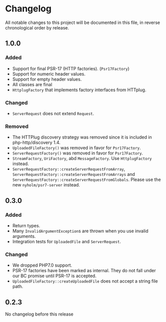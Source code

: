 # Changelog

All notable changes to this project will be documented in this file, in reverse chronological order by release.

## 1.0.0

### Added

- Support for final PSR-17 (HTTP factories). (`Psr17Factory`)
- Support for numeric header values. 
- Support for empty header values. 
- All classes are final
- `HttplugFactory` that implements factory interfaces from HTTplug. 

### Changed

- `ServerRequest` does not extend `Request`.

### Removed

- The HTTPlug discovery strategy was removed since it is included in php-http/discovery 1.4.
- `UploadedFileFactory()` was removed in favor for `Psr17Factory`.  
- `ServerRequestFactory()` was removed in favor for `Psr17Factory`.  
- `StreamFactory`, `UriFactory`, abd `MessageFactory`. Use `HttplugFactory` instead.  
- `ServerRequestFactory::createServerRequestFromArray`, `ServerRequestFactory::createServerRequestFromArrays` and 
  `ServerRequestFactory::createServerRequestFromGlobals`. Please use the new `nyholm/psr7-server` instead. 

## 0.3.0

### Added

- Return types.
- Many `InvalidArgumentException`s are thrown when you use invalid arguments. 
- Integration tests for `UploadedFile` and `ServerRequest`.

### Changed

- We dropped PHP7.0 support. 
- PSR-17 factories have been marked as internal. They do not fall under our BC promise until PSR-17 is accepted.  
- `UploadedFileFactory::createUploadedFile` does not accept a string file path. 

## 0.2.3

No changelog before this release

